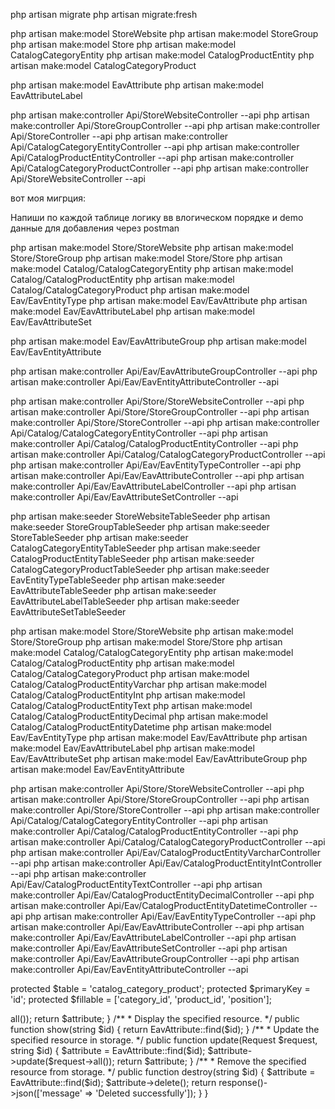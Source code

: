 php artisan migrate
php artisan migrate:fresh

php artisan make:model StoreWebsite
php artisan make:model StoreGroup
php artisan make:model Store
php artisan make:model CatalogCategoryEntity
php artisan make:model CatalogProductEntity
php artisan make:model CatalogCategoryProduct

php artisan make:model EavAttribute
php artisan make:model EavAttributeLabel


php artisan make:controller Api/StoreWebsiteController --api
php artisan make:controller Api/StoreGroupController --api
php artisan make:controller Api/StoreController --api
php artisan make:controller Api/CatalogCategoryEntityController --api
php artisan make:controller Api/CatalogProductEntityController --api
php artisan make:controller Api/CatalogCategoryProductController --api
php artisan make:controller Api/StoreWebsiteController --api


вот моя мигрция: 


Напиши по каждой таблице логику вв влогическом порядке и demo данные для добавления через postman


php artisan make:model Store/StoreWebsite
php artisan make:model Store/StoreGroup
php artisan make:model Store/Store
php artisan make:model Catalog/CatalogCategoryEntity
php artisan make:model Catalog/CatalogProductEntity
php artisan make:model Catalog/CatalogCategoryProduct
php artisan make:model Eav/EavEntityType
php artisan make:model Eav/EavAttribute
php artisan make:model Eav/EavAttributeLabel
php artisan make:model Eav/EavAttributeSet

php artisan make:model Eav/EavAttributeGroup
php artisan make:model Eav/EavEntityAttribute

php artisan make:controller Api/Eav/EavAttributeGroupController --api
php artisan make:controller Api/Eav/EavEntityAttributeController --api

php artisan make:controller Api/Store/StoreWebsiteController --api
php artisan make:controller Api/Store/StoreGroupController --api
php artisan make:controller Api/Store/StoreController --api
php artisan make:controller Api/Catalog/CatalogCategoryEntityController --api
php artisan make:controller Api/Catalog/CatalogProductEntityController --api
php artisan make:controller Api/Catalog/CatalogCategoryProductController --api
php artisan make:controller Api/Eav/EavEntityTypeController --api
php artisan make:controller Api/Eav/EavAttributeController --api
php artisan make:controller Api/Eav/EavAttributeLabelController --api
php artisan make:controller Api/Eav/EavAttributeSetController --api


php artisan make:seeder StoreWebsiteTableSeeder
php artisan make:seeder StoreGroupTableSeeder
php artisan make:seeder StoreTableSeeder
php artisan make:seeder CatalogCategoryEntityTableSeeder
php artisan make:seeder CatalogProductEntityTableSeeder
php artisan make:seeder CatalogCategoryProductTableSeeder
php artisan make:seeder EavEntityTypeTableSeeder
php artisan make:seeder EavAttributeTableSeeder
php artisan make:seeder EavAttributeLabelTableSeeder
php artisan make:seeder EavAttributeSetTableSeeder




php artisan make:model Store/StoreWebsite
php artisan make:model Store/StoreGroup
php artisan make:model Store/Store
php artisan make:model Catalog/CatalogCategoryEntity
php artisan make:model Catalog/CatalogProductEntity
php artisan make:model Catalog/CatalogCategoryProduct
php artisan make:model Catalog/CatalogProductEntityVarchar
php artisan make:model Catalog/CatalogProductEntityInt
php artisan make:model Catalog/CatalogProductEntityText
php artisan make:model Catalog/CatalogProductEntityDecimal
php artisan make:model Catalog/CatalogProductEntityDatetime
php artisan make:model Eav/EavEntityType
php artisan make:model Eav/EavAttribute
php artisan make:model Eav/EavAttributeLabel
php artisan make:model Eav/EavAttributeSet
php artisan make:model Eav/EavAttributeGroup
php artisan make:model Eav/EavEntityAttribute

php artisan make:controller Api/Store/StoreWebsiteController --api
php artisan make:controller Api/Store/StoreGroupController --api
php artisan make:controller Api/Store/StoreController --api
php artisan make:controller Api/Catalog/CatalogCategoryEntityController --api
php artisan make:controller Api/Catalog/CatalogProductEntityController --api
php artisan make:controller Api/Catalog/CatalogCategoryProductController --api
php artisan make:controller Api/Eav/CatalogProductEntityVarcharController --api
php artisan make:controller Api/Eav/CatalogProductEntityIntController --api
php artisan make:controller Api/Eav/CatalogProductEntityTextController --api
php artisan make:controller Api/Eav/CatalogProductEntityDecimalController --api
php artisan make:controller Api/Eav/CatalogProductEntityDatetimeController --api
php artisan make:controller Api/Eav/EavEntityTypeController --api
php artisan make:controller Api/Eav/EavAttributeController --api
php artisan make:controller Api/Eav/EavAttributeLabelController --api
php artisan make:controller Api/Eav/EavAttributeSetController --api
php artisan make:controller Api/Eav/EavAttributeGroupController --api
php artisan make:controller Api/Eav/EavEntityAttributeController --api

protected $table = 'catalog_category_product';
protected $primaryKey = 'id';
protected $fillable = ['category_id', 'product_id', 'position'];


<?php

namespace App\Http\Controllers\Api\Eav;

use App\Http\Controllers\Controller;
use App\Models\Eav\EavAttribute;
use Illuminate\Http\Request;

class EavAttributeController extends Controller
{
    /**
     * Display a listing of the resource.
     */
    public function index()
    {
        return EavAttribute::all();
    }

    /**
     * Store a newly created resource in storage.
     */
    public function store(Request $request)
    {
        $attribute = EavAttribute::create($request->all());
        return $attribute;
    }

    /**
     * Display the specified resource.
     */
    public function show(string $id)
    {
        return EavAttribute::find($id);
    }

    /**
     * Update the specified resource in storage.
     */
    public function update(Request $request, string $id)
    {
        $attribute = EavAttribute::find($id);
        $attribute->update($request->all());
        return $attribute;
    }

    /**
     * Remove the specified resource from storage.
     */
    public function destroy(string $id)
    {
        $attribute = EavAttribute::find($id);
        $attribute->delete();
        return response()->json(['message' => 'Deleted successfully']);
    }
}
